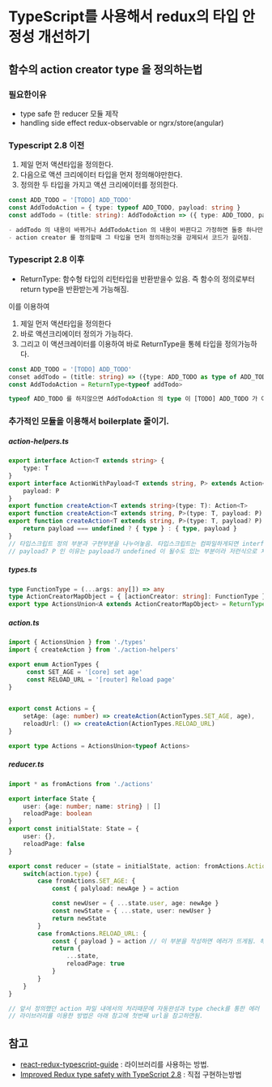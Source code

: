 # TypeScript를 사용해서 redux의 타입 안정성 개선하기

## 함수의 action creator type 을 정의하는법

### 필요한이유
- type safe 한 reducer 모듈 제작
- handling side effect redux-observable or ngrx/store(angular)

### Typescript 2.8 이전 

1. 제일 먼저 액션타입을 정의한다.
2. 다음으로 액션 크리에이터 타입을 먼저 정의해야만한다. 
3. 정의한 두 타입을 가지고 액션 크리에이터를 정의한다.

```typescript
const ADD_TODO = '[TODO] ADD_TODO'
const AddTodoAction = { type: typeof ADD_TODO, payload: string }
const addTodo = (title: string): AddTodoAction => ({ type: ADD_TODO, payload: title})

- addTodo 의 내용이 바뀌거나 AddTodoAction 의 내용이 바뀐다고 가정하면 둘중 하나만 바껴도 전체적으로 수정을 해야됨.
- action creator 를 정의할때 그 타입을 먼저 정의하는것을 강제되서 코드가 길어짐.

```
### Typescript 2.8 이후
- ReturnType<T>: 함수형 타입의 리턴타입을 반환받을수 있음. 즉 함수의 정의로부터 return type을 반환받는게 가능해짐.

이를 이용하여
1. 제일 먼저 액션타입을 정의한다
2. 바로 액션크리에이터 정의가 가능하다.
3. 그리고 이 액션크레이터를 이용하여 바로 ReturnType을 통헤 타입을 정의가능하다.

```typescript
const ADD_TODO = '[TODO] ADD_TODO'
conset addTodo = (title: string) => ({type: ADD_TODO as type of ADD_TODO, paylaod: age })
const AddTodoAction = ReturnType<typeof addTodo>

typeof ADD_TODO 를 하지않으면 AddTodoAction 의 type 이 [TODO] ADD_TODO 가 아니라 string으로 변환되서 들어가게됨.
```

### 추가적인 모듈을 이용해서 boilerplate 줄이기.

##### action-helpers.ts
```typescript
export interface Action<T extends string> {
	type: T
}
export interface ActionWithPayload<T extends string, P> extends Action<T> {
	payload: P
}
export function createAction<T extends string>(type: T): Action<T>
export function createAction<T extends string, P>(type: T, payload: P): ActionWithPayload<T, P>
export function createAction<T extends string, P>(type: T, payload? P) {
	return payload === undefined ? { type } : { type, payload }
}
// 타입스크립트 정의 부분과 구현부분을 나누어놓음. 타입스크립트는 컴파일하게되면 interface 구문은 다 날아가게됨.
// payload? P 인 이유는 payload가 undefined 이 될수도 있는 부분이라 저런식으로 처리를 해주지 않으면 strict null check mode 일때 에러가 뜨게됨.
```
##### types.ts
```typescript
type FunctionType = (...args: any[]) => any
type ActionCreatorMapObject = { [actionCreator: string]: FunctionType }
export type ActionsUnion<A extends ActionCreatorMapObject> = ReturnType<A[keyof A]>
```
##### action.ts
```typescript
import { ActionsUnion } from './types'
import { createAction } from './action-helpers'

export enum ActionTypes {
	 const SET_AGE = '[core] set age'
	 const RELOAD_URL = '[router] Reload page'
}


export const Actions = {
	setAge: (age: number) => createAction(ActionTypes.SET_AGE, age),
	reloadUrl: () => createAction(ActionTypes.RELOAD_URL)
}

export type Actions = ActionsUnion<typeof Actions>
```
##### reducer.ts
```typescript
import * as fromActions from './actions'

export interface State {
	user: {age: number; name: string} | []
	reloadPage: boolean
}
export const initialState: State = {
	user: {},
	reloadPage: false
}

export const reducer = (state = initialState, action: fromActions.Actions): State => {
	switch(action.type) {
		case fromActions.SET_AGE: {
			const { palyload: newAge } = action

			const newUser = { ...state.user, age: newAge }
			const newState = { ...state, user: newUser }
			return newState
		}
		case fromActions.RELOAD_URL: {
			const { payload } = action // 이 부분을 작성하면 에러가 뜨게됨. 해당 action 은 payload가 없다는걸 사전에 정의함.
			return {
				...state,
				reloadPage: true
			}
		}
	}
}

// 앞서 정의했던 action 파일 내에서의 처리때문에 자동완성과 type check를 통한 에러 방지를 모두 지원가능
// 라이브러리를 이용한 방법은 아래 참고에 첫번째 url을 참고하면됨.
```


## 참고

- [react-redux-typescript-guide](https://github.com/piotrwitek/react-redux-typescript-guide) : 라이브러리를 사용하는 방법.
- [Improved Redux type safety with TypeScript 2.8](https://medium.com/@martin_hotell/improved-redux-type-safety-with-typescript-2-8-2c11a8062575) : 직접 구현하는방법

